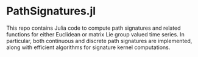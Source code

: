 # PathSignatures.jl

This repo contains Julia code to compute path signatures and related functions for either Euclidean or matrix Lie group valued time series. In particular, both continuous and discrete path signatures are implemented, along with efficient algorithms for signature kernel computations.